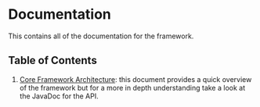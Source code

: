 # Documentation
This contains all of the documentation for the framework.

## Table of Contents

1. [Core Framework Architecture](./core_framework_architecture.md): this document provides a quick overview of the framework but for a more in depth understanding take a look at the JavaDoc for the API.